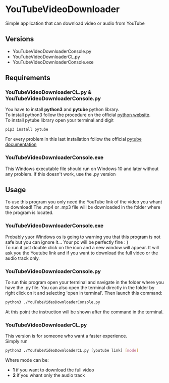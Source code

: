 # YouTubeVideoDownloader
Simple application that can download video or audio from YouTube

## Versions
* YouTubeVideoDownloaderConsole.py
* YouTubeVideoDownloaderCL.py
* YouTubeVideoDownloaderConsole.exe

## Requirements
### YouTubeVideoDownloaderCL.py & YouTubeVideoDownloaderConsole.py
You have to install **python3** and **pytube** python library.  
To install python3 follow the procedure on the official [python website](https://www.python.org/downloads/).  
To install pytube library open your terminal and digit
```bash  
pip3 install pytube
```  
For every problem in this last installation follow the official [pytube documentation](https://pytube.io/en/latest/)

### YouTubeVideoDownloaderConsole.exe
This Windows executable file should run on Windows 10 and later without any problem. 
If this doesn't work, use the .py version

## Usage
To use this program you only need the YouTube link of the video you whant to download! The .mp4 or .mp3 file will be downloaded in the folder where the program is located.

### YouTubeVideoDownloaderConsole.exe
Probably yuor Windows os is going to warning you that this program is not safe but you can ignore it... Your pc will be perfectly fine : )  
To run it just double click on the icon and a new window will appear. It will ask you the Youtube link and if you want to download the full video or the audio track only.

### YouTubeVideoDownloaderConsole.py
To run this program open your terminal and navigate in the folder where you have the .py file. You can also open the terminal directly in the folder by right click on it and selecting 'open in terminal'.
Then launch this command:
```bash
python3 ./YouTubeVideoDownloaderConsole.py 
```   
At this point the instruction will be shown after the command in the terminal.

### YouTubeVideoDownloaderCL.py
This version is for someone who want a faster experience.  
Simply run 
```bash
python3 ./YouTubeVideoDownloaderCL.py [youtube link] [mode]
```  
Where mode can be:  
* **1**  if you want to download the full video
* **2**  if you whant only the audio track
